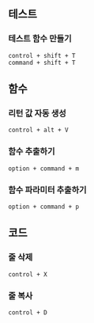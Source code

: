 ## 테스트
### 테스트 함수 만들기
```
control + shift + T
command + shift + T
```

## 함수
### 리턴 값 자동 생성
```
control + alt + V
```

### 함수 추출하기
```
option + command + m
```

### 함수 파라미터 추출하기
```
option + command + p
```

## 코드
### 줄 삭제
```
control + X
```

### 줄 복사
```
control + D
```